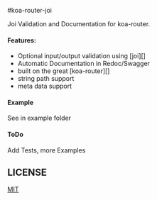 #koa-router-joi

Joi Validation and Documentation for koa-router.

#### Features:

- Optional input/output validation using [joi][]
- Automatic Documentation in Redoc/Swagger
- built on the great [koa-router][]
- string path support
- meta data support

#### Example

See in example folder

#### ToDo

Add Tests, more Examples

## LICENSE

[MIT](https://github.com/bhanuc/koa-router-joi/blob/master/LICENSE)

